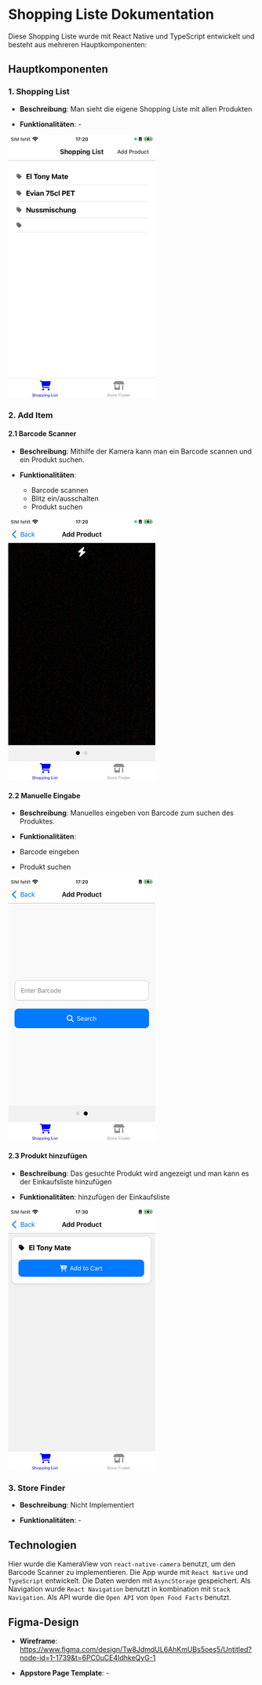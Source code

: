 # Shopping Liste Dokumentation

Diese Shopping Liste wurde mit React Native und TypeScript entwickelt und besteht aus mehreren Hauptkomponenten:

## Hauptkomponenten

### 1. Shopping List

- **Beschreibung**: Man sieht die eigene Shopping Liste mit allen Produkten

- **Funktionalitäten**: -

<img src="./img/shoppinglist.jpg" alt="Barcode Scanner" width="300"/>

### 2. Add Item

#### 2.1 Barcode Scanner

- **Beschreibung**: Mithilfe der Kamera kann man ein Barcode scannen und ein Produkt suchen.

- **Funktionalitäten**:
    - Barcode scannen
    - Blitz ein/ausschalten
    - Produkt suchen

<img src="./img/barcodeScanner.jpg" alt="Barcode Scanner" width="300"/>

#### 2.2 Manuelle Eingabe

- **Beschreibung**: Manuelles eingeben von Barcode zum suchen des Produktes.

- **Funktionalitäten**:
- Barcode eingeben
- Produkt suchen

<img src="./img/manualInput.jpg" alt="Barcode Scanner" width="300"/>

#### 2.3 Produkt hinzufügen

- **Beschreibung**: Das gesuchte Produkt wird angezeigt und man kann es der Einkaufsliste hinzufügen

- **Funktionalitäten**: hinzufügen der Einkaufsliste

<img src="./img/addProduct.jpg" alt="Barcode Scanner" width="300"/>

### 3. Store Finder

- **Beschreibung**: Nicht Implementiert

- **Funktionalitäten**: -

## Technologien

Hier wurde die KameraView von `react-native-camera` benutzt, um den Barcode Scanner zu implementieren. Die App wurde
mit `React Native` und `TypeScript` entwickelt. Die Daten werden mit `AsyncStorage` gespeichert. Als Navigation
wurde `React Navigation` benutzt in kombination mit `Stack Navigation`. Als API wurde die `Open API`
von `Open Food Facts` benutzt.

## Figma-Design

- **Wireframe**: https://www.figma.com/design/Tw8JdmdUL6AhKmUBs5oes5/Untitled?node-id=1-1739&t=6PC0uCE4IdhkeQyG-1

- **Appstore Page Template**: -
 